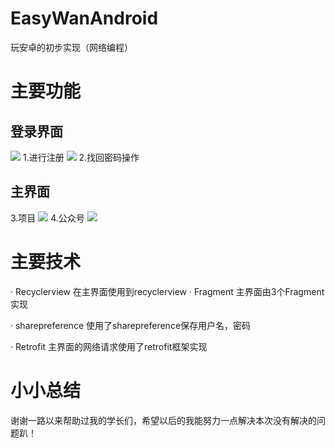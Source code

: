 # EasyWanAndroid

玩安卓的初步实现（网络编程）
# **主要功能**

## 登录界面
![](http://a1.qpic.cn/psc?/V12hZvxr3V3xb7/8YUQ4vKPKp.vxIKbDZcdtpMjk3SeDTx9n.tDyDItiKO7xyY5xP*QXVoh3rmaysxxhSZcPyQQDWfHKc1.H*v16A!!/b&ek=1&kp=1&pt=0&bo=OAQkCTgEJAkRECc!&tl=1&vuin=603861496&tm=1587398400&sce=50-1-1&rf=viewer_311)
1.进行注册
![](http://a1.qpic.cn/psc?/V12hZvxr3V3xb7/8YUQ4vKPKp.vxIKbDZcdtpMjk3SeDTx9n.tDyDItiKO7xyY5xP*QXVoh3rmaysxxhSZcPyQQDWfHKc1.H*v16A!!/b&ek=1&kp=1&pt=0&bo=OAQkCTgEJAkRECc!&tl=1&vuin=603861496&tm=1587398400&sce=50-1-1&rf=viewer_311)
2.找回密码操作
## 主界面
3.项目
![](http://a1.qpic.cn/psc?/V12hZvxr3V3xb7/8YUQ4vKPKp.vxIKbDZcdtmRngvKMiRkWtGsWpeVChK2zd5nkFTV5lx74MZzq41OHTV2kIvGX9XIzRJRuB840sg!!/b&ek=1&kp=1&pt=0&bo=OAQkCTgEJAkRECc!&tl=1&vuin=603861496&tm=1587398400&sce=50-1-1&rf=viewer_311)
4.公众号
![](http://a1.qpic.cn/psc?/V12hZvxr3V3xb7/8YUQ4vKPKp.vxIKbDZcdtsVjFWkPB8tYzcmn.Belb3npwlKqu2E8C29QtU2soAdzYVebN1VgqlM7rNtrX1pqxQ!!/b&ek=1&kp=1&pt=0&bo=OAQkCTgEJAkRECc!&tl=3&vuin=603861496&tm=1587398400&sce=60-2-2&rf=viewer_311)


# **主要技术**
· Recyclerview
在主界面使用到recyclerview
· Fragment
主界面由3个Fragment实现


· sharepreference
使用了sharepreference保存用户名，密码


· Retrofit
主界面的网络请求使用了retrofit框架实现

# **小小总结**
谢谢一路以来帮助过我的学长们，希望以后的我能努力一点解决本次没有解决的问题趴！
